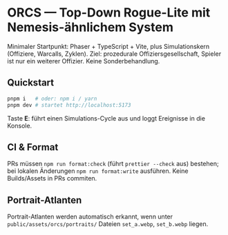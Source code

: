 # ORCS — Top-Down Rogue-Lite mit Nemesis-ähnlichem System

Minimaler Startpunkt: Phaser + TypeScript + Vite, plus Simulationskern (Offiziere, Warcalls, Zyklen).
Ziel: prozedurale Offiziersgesellschaft, Spieler ist nur ein weiterer Offizier. Keine Sonderbehandlung.

## Quickstart

```bash
pnpm i   # oder: npm i / yarn
pnpm dev # startet http://localhost:5173
```

Taste **E**: führt einen Simulations-Cycle aus und loggt Ereignisse in die Konsole.

## CI & Format

PRs müssen `npm run format:check` (führt `prettier --check` aus) bestehen; bei lokalen Änderungen `npm run format:write` ausführen. Keine Builds/Assets in PRs commiten.

## Portrait-Atlanten

Portrait-Atlanten werden automatisch erkannt, wenn unter `public/assets/orcs/portraits/` Dateien `set_a.webp`, `set_b.webp` liegen.
